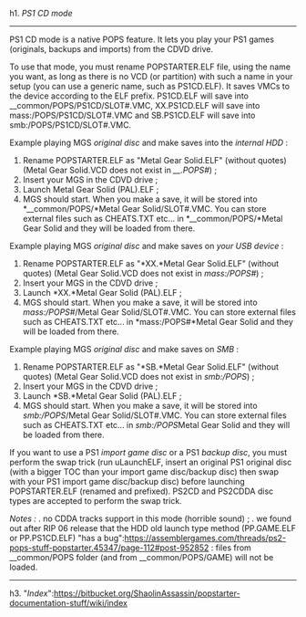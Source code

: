 h1. *PS1 CD mode*


______________________________________________________________________________________________________________


PS1 CD mode is a native POPS feature. It lets you play your PS1 games (originals, backups and imports) from the CDVD drive. 

To use that mode, you must rename POPSTARTER.ELF file, using the name you want, as long as there is no VCD (or partition) with such a name in your setup (you can use a generic name, such as PS1CD.ELF). It saves VMCs to the device according to the ELF prefix.
PS1CD.ELF will save into __common/POPS/PS1CD/SLOT#.VMC, XX.PS1CD.ELF will save into mass:/POPS/PS1CD/SLOT#.VMC and 
SB.PS1CD.ELF will save into smb:/POPS/PS1CD/SLOT#.VMC. 

Example playing MGS *original disc* and make saves into the *internal HDD* :
1. Rename POPSTARTER.ELF as "Metal Gear Solid.ELF" (without quotes) (Metal Gear Solid.VCD does not exist in *__.POPS#*) ;
2. Insert your MGS in the CDVD drive ; 
3. Launch Metal Gear Solid (PAL).ELF ;
4. MGS should start. When you make a save, it will be stored into *__common/POPS/*Metal Gear Solid/SLOT#.VMC. You can store external files such as CHEATS.TXT etc... in *__common/POPS/*Metal Gear Solid and they will be loaded from there. 

Example playing MGS *original disc* and make saves on *your USB device* :
1. Rename POPSTARTER.ELF as "*XX.*Metal Gear Solid.ELF" (without quotes) (Metal Gear Solid.VCD does not exist in *mass:/POPS#*) ;
2. Insert your MGS in the CDVD drive ; 
3. Launch *XX.*Metal Gear Solid (PAL).ELF ;
4. MGS should start. When you make a save, it will be stored into *mass:/POPS#*/Metal Gear Solid/SLOT#.VMC. You can store external files such as CHEATS.TXT etc... in *mass:/POPS#*Metal Gear Solid and they will be loaded from there. 

Example playing MGS *original disc* and make saves on *SMB* :
1. Rename POPSTARTER.ELF as "*SB.*Metal Gear Solid.ELF" (without quotes) (Metal Gear Solid.VCD does not exist in *smb:/POPS*) ;
2. Insert your MGS in the CDVD drive ; 
3. Launch *SB.*Metal Gear Solid (PAL).ELF ;
4. MGS should start. When you make a save, it will be stored into *smb:/POPS*/Metal Gear Solid/SLOT#.VMC. You can store external files such as CHEATS.TXT etc... in *smb:/POPS*Metal Gear Solid and they will be loaded from there.

If you want to use a PS1 *import game disc* or a PS1 *backup disc*, you must perform the swap trick (run uLaunchELF, insert an original PS1 original disc (with a bigger TOC than your import game disc/backup disc) then swap with your PS1 import game disc/backup disc) before launching POPSTARTER.ELF (renamed and prefixed). PS2CD and PS2CDDA disc types are accepted to perform the swap trick.

*Notes :*
. no CDDA tracks support in this mode (horrible sound) ;
. we found out after RIP 06 release that the HDD old launch type method (PP.GAME.ELF or PP.PS1CD.ELF) "has a bug":https://assemblergames.com/threads/ps2-pops-stuff-popstarter.45347/page-112#post-952852 : files from __common/POPS folder (and from __common/POPS/GAME) will not be loaded.

______________________________________________________________________________________________________________


h3. "*Index*":https://bitbucket.org/ShaolinAssassin/popstarter-documentation-stuff/wiki/index